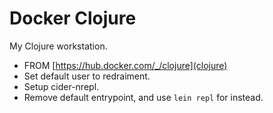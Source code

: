 Docker Clojure
====

My Clojure workstation.

* FROM [https://hub.docker.com/_/clojure](clojure)
* Set default user to redraiment.
* Setup cider-nrepl.
* Remove default entrypoint, and use `lein repl` for instead.
